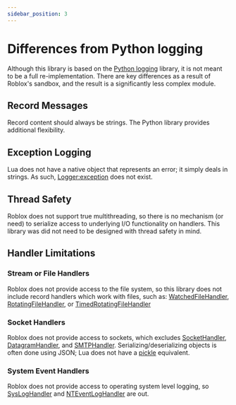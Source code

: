 ```yaml
---
sidebar_position: 3
---
```

# Differences from Python logging

Although this library is based on the [Python logging](https://docs.python.org/3/library/logging.html)
library, it is not meant to be a full re-implementation. There are key differences
as a result of Roblox's sandbox, and the result is a significantly less complex module.

## Record Messages

Record content should always be strings. The Python library provides additional
flexibility.

## Exception Logging

Lua does not have a native object that represents an error; it simply deals in
strings. As such, [Logger:exception](https://docs.python.org/3/library/logging.html#logging.Logger.exception)
does not exist.

## Thread Safety

Roblox does not support true multithreading, so there is no mechanism (or need)
to serialize access to underlying I/O functionality on handlers. This library was
did not need to be designed with thread safety in mind.

## Handler Limitations

### Stream or File Handlers

Roblox does not provide access to the file system, so this library does not
include record handlers which work with files, such as:
[WatchedFileHandler](https://docs.python.org/3/library/logging.handlers.html#watchedfilehandler),
[RotatingFileHandler](https://docs.python.org/3/library/logging.handlers.html#rotatingfilehandler),
or [TimedRotatingFileHandler](https://docs.python.org/3/library/logging.handlers.html#timedrotatingfilehandler.
)

### Socket Handlers

Roblox does not provide access to sockets, which excludes
[SocketHandler](https://docs.python.org/3/library/logging.handlers.html#sockethandler),
[DatagramHandler](https://docs.python.org/3/library/logging.handlers.html#datagramhandler),
and [SMTPHandler](https://docs.python.org/3/library/logging.handlers.html#smtphandler).
Serializing/deserializing objects is often done using JSON; Lua does not have a
[pickle](https://docs.python.org/3/library/pickle.html) equivalent.

### System Event Handlers

Roblox does not provide access to operating system level logging, so
[SysLogHandler](https://docs.python.org/3/library/logging.handlers.html#sysloghandler)
and [NTEventLogHandler](https://docs.python.org/3/library/logging.handlers.html#nteventloghandler)
are out.
